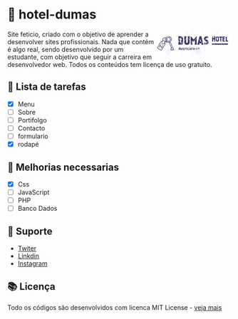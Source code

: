 
# :hotel: hotel-dumas
<img src="imagens/logo-pequeno.jpg" align="right">
Site feticio, criado com o objetivo de aprender a desenvolver sites profissionais. Nada que contém é algo real, sendo desenvolvido por um estudante, com objetivo que seguir a carreira em desenvolvedor web. Todos os conteúdos tem licença de uso gratuito.

## :hammer: Lista de tarefas
- [x] Menu
- [ ] Sobre
- [ ] Portifolgo
- [ ] Contacto
- [ ] formulario
- [x] rodapé

## :eyes: Melhorias necessarias
- [x] Css
- [ ] JavaScript
- [ ] PHP
- [ ] Banco Dados

## :pushpin: Suporte
* [Twiter](https://github.com/RedneyMonteiro15)
* [Linkdin](https://github.com/RedneyMonteiro15)
* [Instagram](https://github.com/RedneyMonteiro15)

## :books: Licença
Todo os códigos são desenvolvidos com licenca MIT License - [veja mais](https://github.com/RedneyMonteiro15)
